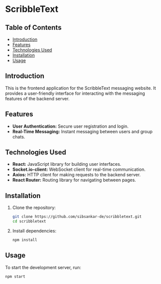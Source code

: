 # ScribbleText

## Table of Contents

- [Introduction](#introduction)
- [Features](#features)
- [Technologies Used](#technologies-used)
- [Installation](#installation)
- [Usage](#usage)

## Introduction

This is the frontend application for the ScribbleText messaging website. It provides a user-friendly interface for interacting with the messaging features of the backend server.

## Features

- **User Authentication:** Secure user registration and login.
- **Real-Time Messaging:** Instant messaging between users and group chats.

## Technologies Used

- **React:** JavaScript library for building user interfaces.
- **Socket.io-client:** WebSocket client for real-time communication.
- **Axios:** HTTP client for making requests to the backend server.
- **React Router:** Routing library for navigating between pages.

## Installation

1. Clone the repository:
    ```bash
    git clone https://github.com/sibsankar-de/scribbletext.git
    cd scribbletext
    ```

2. Install dependencies:
    ```bash
    npm install
    ```

## Usage

To start the development server, run:
```bash
npm start
